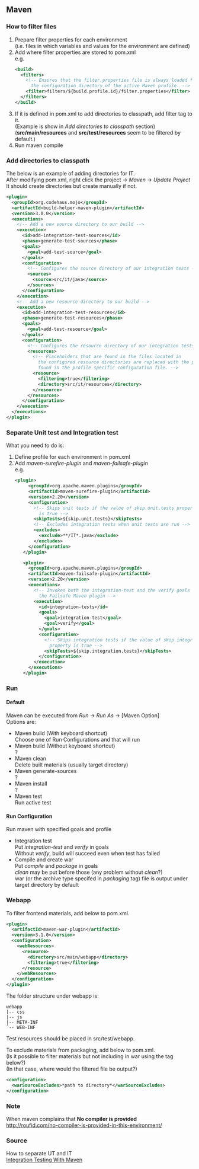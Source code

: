 ## Maven

### How to filter files
1. Prepare filter properties for each environment  
   (i.e. files in which variables and values for the environment are defined)  
2. Add where filter properties are stored to pom.xml  
   e.g.
   ```xml
   <build>
     <filters>
       <!-- Ensures that the filter.properties file is always loaded from 
         the configuration directory of the active Maven profile. -->
       <filter>filters/${build.profile.id}/filter.properties</filter>
     </filters>
   </build>
   ```
3. If it is defined in pom.xml to add directories to classpath, add filter tag to it.  
   (Example is show in *Add directories to classpath* section)  
   (**src/main/resources** and **src/test/resources** seem to be filtered by default.)  
4. Run maven compile  

### Add directories to classpath
The below is an example of adding directories for IT.  
After modifying pom.xml, right click the project -> *Maven* -> *Update Project*  
It should create directories but create manually if not.  

```xml
<plugin>
  <groupId>org.codehaus.mojo</groupId>
  <artifactId>build-helper-maven-plugin</artifactId>
  <version>3.0.0</version>
  <executions>
    <!-- Add a new source directory to our build -->
    <execution>
      <id>add-integration-test-sources</id>
      <phase>generate-test-sources</phase>
      <goals>
        <goal>add-test-source</goal>
      </goals>
      <configuration>
        <!-- Configures the source directory of our integration tests -->
        <sources>
          <source>src/it/java</source>
        </sources>
      </configuration>
    </execution>
    <!-- Add a new resource directory to our build -->
    <execution>
      <id>add-integration-test-resources</id>
      <phase>generate-test-resources</phase>
      <goals>
        <goal>add-test-resource</goal>
      </goals>
      <configuration>
        <!-- Configures the resource directory of our integration tests -->
        <resources>
          <!-- Placeholders that are found in the files located in 
            the configured resource directories are replaced with the property values 
            found in the profile specific configuration file. -->
          <resource>
            <filtering>true</filtering>
            <directory>src/it/resources</directory>
          </resource>
        </resources>
      </configuration>
    </execution>
  </executions>
</plugin>
```

### Separate Unit test and Integration test
What you need to do is:
1. Define profile for each environment in pom.xml
2. Add *maven-surefire-plugin* and *maven-failsafe-plugin*  
   e.g.
   ```xml
   <plugin>
        <groupId>org.apache.maven.plugins</groupId>
        <artifactId>maven-surefire-plugin</artifactId>
        <version>2.20</version>
        <configuration>
          <!-- Skips unit tests if the value of skip.unit.tests property 
            is true -->
          <skipTests>${skip.unit.tests}</skipTests>
          <!-- Excludes integration tests when unit tests are run -->
          <excludes>
            <exclude>**/IT*.java</exclude>
          </excludes>
        </configuration>
      </plugin>

      <plugin>
        <groupId>org.apache.maven.plugins</groupId>
        <artifactId>maven-failsafe-plugin</artifactId>
        <version>2.20</version>
        <executions>
          <!-- Invokes both the integration-test and the verify goals of 
            the Failsafe Maven plugin -->
          <execution>
            <id>integration-tests</id>
            <goals>
              <goal>integration-test</goal>
              <goal>verify</goal>
            </goals>
            <configuration>
              <!-- Skips integration tests if the value of skip.integration.tests 
                property is true -->
              <skipTests>${skip.integration.tests}</skipTests>
            </configuration>
          </execution>
        </executions>
      </plugin>
      ```

### Run
#### Default
Maven can be executed from *Run* -> *Run As* -> [Maven Option]  
Options are:  
* Maven build (With keyboard shortcut)  
  Choose one of Run Configurations and that will run  
* Maven build (Without keyboard shortcut)  
  ?  
* Maven clean  
  Delete built materials (usually target directory)  
* Maven generate-sources  
  ?  
* Maven install  
  ?  
* Maven test  
  Run active test  

#### Run Configuration
Run maven with specified goals and profile  
* Integration test  
  Put *integration-test* and *verify* in goals  
  Without *verify*, build will succeed even when test has failed  
* Compile and create war  
  Put *compile* and *package* in goals  
  *clean* may be put before those (any problem without *clean*?)  
  war (or the archive type specifed in *packaging* tag) file is output under target directory by default  

### Webapp
To filter frontend materials, add below to pom.xml.  
```xml
<plugin>
  <artifactId>maven-war-plugin</artifactId>
  <version>3.1.0</version>
  <configuration>
    <webResources>
      <resource>
        <directory>src/main/webapp</directory>
        <filtering>true</filtering>
      </resource>
    </webResources>
  </configuration>
</plugin>
```
The folder structure under webapp is:  
```
webapp
|-- css
|-- js
|-- META-INF
`-- WEB-INF
```
Test resources should be placed in src/test/webapp.  

To exclude materials from packaging, add below to pom.xml.  
(Is it possible to filter materials but not including in war using the tag below?)  
(In that case, where would the filtered file be output?)  

```xml
<configuration>
  <warSourceExcludes>*path to directory*</warSourceExcludes>
</configuration>
```

### Note
When maven complains that **No compiler is provided**  
http://roufid.com/no-compiler-is-provided-in-this-environment/

### Source
How to separate UT and IT  
[Integration Testing With Maven
](https://www.petrikainulainen.net/programming/maven/integration-testing-with-maven/)
